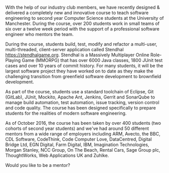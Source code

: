 With the help of our industry club members, we have recently designed & delivered a completely new and innovative course to teach software engineering to second year Computer Science students at the University of Manchester. During the course, over 200 students work in small teams of six over a twelve week period with the support of a professional software engineer who mentors the team.

During the course, students build, test, modify and refactor a multi-user, multi-threaded, client-server application called Stendhal https://stendhalgame.org. Stendhal is a Massively Multiplayer Online Role-Playing Game (MMORPG) that has over 6000 Java classes, 1800 JUnit test cases and over 10 years of commit history. For many students, it will be the largest software project they have worked on to date as they make the challenging transition from greenfield software development to brownfield development.

As part of the course, students use a standard toolchain of Eclipse, Git (GitLab), JUnit, Mockito, Apache Ant, Jenkins, Gerrit and SonarQube to manage build automation, test automation, issue tracking, version control and code quality. The course has been designed specifically to prepare students for the realities of modern software engineering.

As of October 2016, the course has been taken by over 400 students (two cohorts of second year students) and we've had around 50 different mentors from a wide range of employers including ARM, Avecto, the BBC, CDL Software, CodeThink, Code Computer Love, DataCentred, Digital Bridge Ltd, EGN Digital, Farm Digital, IBM, Imagination Technologies, Morgan Stanley, NCC Group, On The Beach, Rental Cars, Sage Group plc, ThoughtWorks, Web Applications UK and Zuhlke.

Would you like to be a mentor?
